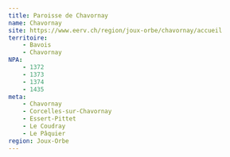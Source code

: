 ```yaml
---
title: Paroisse de Chavornay
name: Chavornay
site: https://www.eerv.ch/region/joux-orbe/chavornay/accueil
territoire:
    - Bavois
    - Chavornay
NPA:
    - 1372
    - 1373
    - 1374
    - 1435
meta:
    - Chavornay
    - Corcelles-sur-Chavornay
    - Essert-Pittet
    - Le Coudray
    - Le Pâquier
region: Joux-Orbe
---
```

